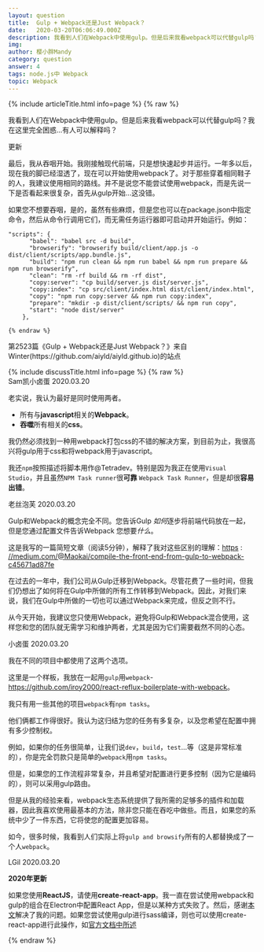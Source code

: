 ```yaml
---
layout: question
title:  Gulp + Webpack还是Just Webpack？
date:   2020-03-20T06:06:49.000Z
description: 我看到人们在Webpack中使用gulp。但是后来我看webpack可以代替gulp吗？我在这里完全困惑...有人可以解释吗？更新最后，我从吞咽开...
img: 
author: 樱小胖Mandy
category: question
answer: 4
tags: node.js中 Webpack
topic: Webpack
---
```

<div class="article-root">
  <div class="article">
    {% include articleTitle.html info=page %}
    {% raw %}
    <div class="article-content"><p><font style="vertical-align: inherit;"><font style="vertical-align: inherit;">我看到人们在Webpack中使用gulp。</font><font style="vertical-align: inherit;">但是后来我看webpack可以代替gulp吗？</font><font style="vertical-align: inherit;">我在这里完全困惑...有人可以解释吗？</font></font></p>

<p><font style="vertical-align: inherit;"><font style="vertical-align: inherit;">更新</font></font></p>

<p><font style="vertical-align: inherit;"><font style="vertical-align: inherit;">最后，我从吞咽开始。</font><font style="vertical-align: inherit;">我刚接触现代前端，只是想快速起步并运行。</font><font style="vertical-align: inherit;">一年多以后，现在我的脚已经湿透了，现在可以开始使用webpack了。</font><font style="vertical-align: inherit;">对于那些穿着相同鞋子的人，我建议使用相同的路线。</font><font style="vertical-align: inherit;">并不是说您不能尝试使用webpack，而是先说一下是否看起来很复杂，首先从gulp开始...这没错。</font></font></p>

<p><font style="vertical-align: inherit;"><font style="vertical-align: inherit;">如果您不想要吞咽，是的，虽然有些麻烦，但是您也可以在package.json中指定命令，然后从命令行调用它们，而无需任务运行器即可启动并开始运行。</font><font style="vertical-align: inherit;">例如：</font></font></p>

<pre><code>"scripts": {<font></font>
      "babel": "babel src -d build",<font></font>
      "browserify": "browserify build/client/app.js -o dist/client/scripts/app.bundle.js",<font></font>
      "build": "npm run clean &amp;&amp; npm run babel &amp;&amp; npm run prepare &amp;&amp; npm run browserify",<font></font>
      "clean": "rm -rf build &amp;&amp; rm -rf dist",<font></font>
      "copy:server": "cp build/server.js dist/server.js",<font></font>
      "copy:index": "cp src/client/index.html dist/client/index.html",<font></font>
      "copy": "npm run copy:server &amp;&amp; npm run copy:index",<font></font>
      "prepare": "mkdir -p dist/client/scripts/ &amp;&amp; npm run copy",<font></font>
      "start": "node dist/server"<font></font>
    },<font></font>
</code></pre></div>
    {% endraw %}
  </div>
  <p class="winter_mark">第2523篇《Gulp + Webpack还是Just Webpack？》来自Winter(https://github.com/aiyld/aiyld.github.io)的站点</p>
  <div class="discuss-wrapper">
    {% include discussTitle.html info=page %}
    {% raw %}
    <div class="discuss-item">
        <div class="discuss-parent">
          <div class="discuss-meta">
            <span class="discuss-user">Sam凯小卤蛋</span>
            <span class="discuss-time">2020.03.20</span>
          </div>
          <div class="discuss-comment"><p><font style="vertical-align: inherit;"><font style="vertical-align: inherit;">老实说，我认为最好是同时使用两者。</font></font></p>

<ul>
<li><strong><font style="vertical-align: inherit;"></font></strong><font style="vertical-align: inherit;"><font style="vertical-align: inherit;">所有</font><font style="vertical-align: inherit;">与</font></font><strong><font style="vertical-align: inherit;"><font style="vertical-align: inherit;">javascript</font></font></strong><font style="vertical-align: inherit;"><font style="vertical-align: inherit;">相关的</font><strong><font style="vertical-align: inherit;">Webpack</font></strong><font style="vertical-align: inherit;">。</font></font></li>
<li><strong><font style="vertical-align: inherit;"><font style="vertical-align: inherit;">吞噬</font></font></strong><font style="vertical-align: inherit;"><font style="vertical-align: inherit;">所有</font><font style="vertical-align: inherit;">相关的</font></font><strong><font style="vertical-align: inherit;"><font style="vertical-align: inherit;">css</font></font></strong><font style="vertical-align: inherit;"><font style="vertical-align: inherit;">。</font></font></li>
</ul>

<p><font style="vertical-align: inherit;"><font style="vertical-align: inherit;">我仍然必须找到一种用webpack打包css的不错的解决方案，到目前为止，我很高兴将gulp用于css和将webpack用于javascript。</font></font></p>

<p><font style="vertical-align: inherit;"><font style="vertical-align: inherit;">我还</font></font><code>npm</code><font style="vertical-align: inherit;"><font style="vertical-align: inherit;">按照描述将脚本用作@Tetradev。</font><font style="vertical-align: inherit;">特别是因为我正在使用</font></font><code>Visual Studio</code><font style="vertical-align: inherit;"><font style="vertical-align: inherit;">，并且虽然</font></font><code>NPM Task runner</code><font style="vertical-align: inherit;"><font style="vertical-align: inherit;">很</font></font><strong><font style="vertical-align: inherit;"><font style="vertical-align: inherit;">可靠</font></font></strong> <code>Webpack Task Runner</code><font style="vertical-align: inherit;"><font style="vertical-align: inherit;">，但是却很</font></font><strong><font style="vertical-align: inherit;"><font style="vertical-align: inherit;">容易出错</font></font></strong><font style="vertical-align: inherit;"><font style="vertical-align: inherit;">。</font></font></p></div>
        </div></div><div class="discuss-item">
        <div class="discuss-parent">
          <div class="discuss-meta">
            <span class="discuss-user">老丝泡芙</span>
            <span class="discuss-time">2020.03.20</span>
          </div>
          <div class="discuss-comment"><p><font style="vertical-align: inherit;"><font style="vertical-align: inherit;">Gulp和Webpack的概念完全不同。</font><font style="vertical-align: inherit;">您告诉Gulp </font></font><em><font style="vertical-align: inherit;"><font style="vertical-align: inherit;">如何</font></font></em><font style="vertical-align: inherit;"><font style="vertical-align: inherit;">逐步将前端代码放在一起，但是您</font><font style="vertical-align: inherit;">通过配置文件</font><font style="vertical-align: inherit;">告诉Webpack </font><font style="vertical-align: inherit;">您想要</font></font><em><font style="vertical-align: inherit;"><font style="vertical-align: inherit;">什么</font></font></em><font style="vertical-align: inherit;"><font style="vertical-align: inherit;">。</font></font></p>

<p><font style="vertical-align: inherit;"><font style="vertical-align: inherit;">这是我写的一篇简短文章（阅读5分钟），解释了我对这些区别的理解：</font><a href="https://medium.com/@Maokai/compile-the-front-end-from-gulp-to-webpack-c45671ad87fe" rel="nofollow noreferrer"><font style="vertical-align: inherit;">https</font></a><font style="vertical-align: inherit;"> : </font></font><a href="https://medium.com/@Maokai/compile-the-front-end-from-gulp-to-webpack-c45671ad87fe" rel="nofollow noreferrer"><font style="vertical-align: inherit;"><font style="vertical-align: inherit;">//medium.com/@Maokai/compile-the-front-end-from-gulp-to-webpack-c45671ad87fe</font></font></a></p>

<p><font style="vertical-align: inherit;"><font style="vertical-align: inherit;">在过去的一年中，我们公司从Gulp迁移到Webpack。</font><font style="vertical-align: inherit;">尽管花费了一些时间，但我们仍想出了如何将在Gulp中所做的所有工作转移到Webpack。</font><font style="vertical-align: inherit;">因此，对我们来说，我们在Gulp中所做的一切也可以通过Webpack来完成，但反之则不行。</font></font></p>

<p><font style="vertical-align: inherit;"><font style="vertical-align: inherit;">从今天开始，我建议您只使用Webpack，避免将Gulp和Webpack混合使用，这样您和您的团队就无需学习和维护两者，尤其是因为它们需要截然不同的心态。</font></font></p></div>
        </div></div><div class="discuss-item">
        <div class="discuss-parent">
          <div class="discuss-meta">
            <span class="discuss-user">小卤蛋</span>
            <span class="discuss-time">2020.03.20</span>
          </div>
          <div class="discuss-comment"><p><font style="vertical-align: inherit;"><font style="vertical-align: inherit;">我在不同的项目中都使用了这两个选项。</font></font></p>

<p><font style="vertical-align: inherit;"><font style="vertical-align: inherit;">这里是一个样板，我放在一起用</font></font><code>gulp</code><font style="vertical-align: inherit;"><font style="vertical-align: inherit;">用</font></font><code>webpack</code><font style="vertical-align: inherit;"><font style="vertical-align: inherit;">- </font></font><a href="https://github.com/iroy2000/react-reflux-boilerplate-with-webpack" rel="noreferrer"><font style="vertical-align: inherit;"><font style="vertical-align: inherit;">https://github.com/iroy2000/react-reflux-boilerplate-with-webpack</font></font></a><font style="vertical-align: inherit;"><font style="vertical-align: inherit;">。  </font></font></p>

<p><font style="vertical-align: inherit;"><font style="vertical-align: inherit;">我只有用一些其他的项目</font></font><code>webpack</code><font style="vertical-align: inherit;"><font style="vertical-align: inherit;">有</font></font><code>npm tasks</code><font style="vertical-align: inherit;"><font style="vertical-align: inherit;">。   </font></font></p>

<p><font style="vertical-align: inherit;"><font style="vertical-align: inherit;">他们俩都工作得很好。</font><font style="vertical-align: inherit;">我认为这归结为您的任务有多复杂，以及您希望在配置中拥有多少控制权。</font></font></p>

<p><font style="vertical-align: inherit;"><font style="vertical-align: inherit;">例如，如果你的任务很简单，让我们说</font></font><code>dev</code><font style="vertical-align: inherit;"><font style="vertical-align: inherit;">，</font></font><code>build</code><font style="vertical-align: inherit;"><font style="vertical-align: inherit;">，</font></font><code>test</code><font style="vertical-align: inherit;"><font style="vertical-align: inherit;">...等（这是非常标准的），你是完全罚款只是简单的</font></font><code>webpack</code><font style="vertical-align: inherit;"><font style="vertical-align: inherit;">用</font></font><code>npm tasks</code><font style="vertical-align: inherit;"><font style="vertical-align: inherit;">。  </font></font></p>

<p><font style="vertical-align: inherit;"><font style="vertical-align: inherit;">但是，如果您的工作流程非常复杂，并且希望对配置进行更多控制（因为它是编码的），则可以采用gulp路由。 </font></font></p>

<p><font style="vertical-align: inherit;"><font style="vertical-align: inherit;">但是从我的经验来看，webpack生态系统提供了我所需的足够多的插件和加载器，因此我喜欢使用最基本的方法，除非您只能在吞吃中做些。</font><font style="vertical-align: inherit;">而且，如果您的系统中少了一件东西，它将使您的配置更加容易。</font></font></p>

<p><font style="vertical-align: inherit;"><font style="vertical-align: inherit;">如今，很多时候，我看到人们实际上将</font></font><code>gulp and browsify</code><font style="vertical-align: inherit;"><font style="vertical-align: inherit;">所有的</font><font style="vertical-align: inherit;">人都替换成了一个人</font></font><code>webpack</code><font style="vertical-align: inherit;"><font style="vertical-align: inherit;">。</font></font></p></div>
        </div></div><div class="discuss-item">
        <div class="discuss-parent">
          <div class="discuss-meta">
            <span class="discuss-user">LGil</span>
            <span class="discuss-time">2020.03.20</span>
          </div>
          <div class="discuss-comment"><p><strong><font style="vertical-align: inherit;"><font style="vertical-align: inherit;">2020年更新</font></font></strong></p>

<p><font style="vertical-align: inherit;"><font style="vertical-align: inherit;">如果您使用</font></font><strong><font style="vertical-align: inherit;"><font style="vertical-align: inherit;">ReactJS</font></font></strong><font style="vertical-align: inherit;"><font style="vertical-align: inherit;">，请使用</font></font><strong><font style="vertical-align: inherit;"><font style="vertical-align: inherit;">create-react-app</font></font></strong><font style="vertical-align: inherit;"><font style="vertical-align: inherit;">。</font><font style="vertical-align: inherit;">我一直在尝试使用webpack和gulp的组合在Electron中配置React App，但是以某种方式失败了。</font><font style="vertical-align: inherit;">然后，感谢</font></font><a href="https://www.freecodecamp.org/news/building-an-electron-application-with-create-react-app-97945861647c/" rel="nofollow noreferrer"><font style="vertical-align: inherit;"><font style="vertical-align: inherit;">本文</font></font></a><font style="vertical-align: inherit;"><font style="vertical-align: inherit;">解决了我的问题。</font><font style="vertical-align: inherit;">如果您尝试使用gulp进行sass编译，则也可以使用create-react-app进行此操作，如</font></font><a href="https://create-react-app.dev/docs/adding-a-sass-stylesheet" rel="nofollow noreferrer"><font style="vertical-align: inherit;"><font style="vertical-align: inherit;">官方文档中所述</font></font></a></p></div>
        </div></div>
    {% endraw %}
  </div>
<div>
